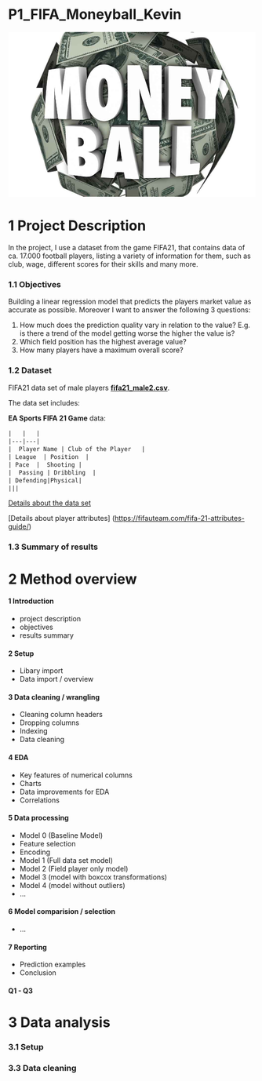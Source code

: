 # P1_FIFA_Moneyball_Kevin

![photo](https://github.com/Ironhack-Data-0621-Remote/Project_FIFA_MoneyBall/blob/main/Images/photo.jpg)

# 1 Project Description

In the project, I use a dataset from the game FIFA21, that contains data of ca. 17.000 football players, listing a variety of information for them, such as club, wage, different scores for their skills and many more.


### 1.1 Objectives

Building a linear regression model that predicts the players market value as accurate as possible. Moreover I want to answer the following 3 questions:

1. How much does the prediction quality vary in relation to the value? E.g. is there a trend of the model getting worse the higher the value is?
2. Which field position has the highest average value?
3. How many players have a maximum overall score?


### 1.2 Dataset

FIFA21 data set of male players [**fifa21_male2.csv**](https://github.com/Ironhack-Data-0621-Remote/Project_FIFA_MoneyBall/tree/main/Data).

The data set includes:

 **EA Sports FIFA 21 Game** data:

    |   |   |
    |---|---|
    |  Player Name | Club of the Player   |
    | League  | Position  |
    | Pace  |  Shooting |
    |  Passing | Dribbling  |
    | Defending|Physical|
    |||
    

[Details about the data set](https://www.kaggle.com/ekrembayar/fifa-21-complete-player-dataset?select=fifa21_male2.csv)

[Details about player attributes] (https://fifauteam.com/fifa-21-attributes-guide/)

### 1.3 Summary of results

# 2 Method overview

#### 1 Introduction
- project description
- objectives
- results summary

#### 2 Setup
- Libary import
- Data import / overview

#### 3 Data cleaning / wrangling
- Cleaning column headers
- Dropping columns
- Indexing 
- Data cleaning

#### 4 EDA
- Key features of numerical columns
- Charts
- Data improvements for EDA
- Correlations

#### 5 Data processing
- Model 0 (Baseline Model)
- Feature selection
- Encoding
- Model 1 (Full data set model)
- Model 2 (Field player only model)
- Model 3 (model with boxcox transformations)
- Model 4 (model without outliers)
- ...

#### 6 Model comparision / selection
- ...

#### 7 Reporting
- Prediction examples
- Conclusion

#### Q1 - Q3

# 3 Data analysis

### 3.1 Setup

### 3.3 Data cleaning



    



